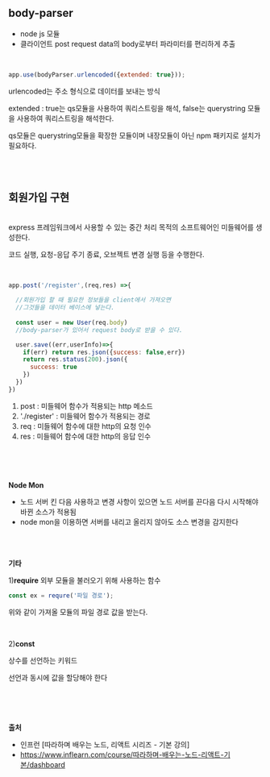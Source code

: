 ## body-parser
* node js 모듈
* 클라이언트 post request data의 body로부터 파라미터를 편리하게 추출

<br>

```js
app.use(bodyParser.urlencoded({extended: true}));
```
urlencoded는 주소 형식으로 데이터를 보내는 방식

extended : true는 qs모듈을 사용하여 쿼리스트링을 해석, false는 querystring 모듈을 사용하여 쿼리스트링을 해석한다.

qs모듈은 querystring모듈을 확장한 모듈이며 내장모듈이 아닌 npm 패키지로 설치가 필요하다.

<br>
<br>

## 회원가입 구현
<br>
express 프레임워크에서 사용할 수 있는 중간 처리 목적의 소프트웨어인 미들웨어를 생성한다.

코드 실행, 요청-응답 주기 종료, 오브젝트 변경 실행 등을 수행한다.

<br>


```js
app.post('/register',(req,res) =>{
  
  //회원가입 할 때 필요한 정보들을 client에서 가져오면
  //그것들을 데이터 베이스에 넣는다.
  
  const user = new User(req.body)
  //body-parser가 있어서 request body로 받을 수 있다.

  user.save((err,userInfo)=>{
    if(err) return res.json({success: false,err})
    return res.status(200).json({
      success: true
    })
  })
})
```
1. post : 미들웨어 함수가 적용되는 http 메소드
2. './register' : 미들웨어 함수가 적용되는 경로
3. req : 미들웨어 함수에 대한 http의 요청 인수
4. res : 미들웨어 함수에 대한 http의 응답 인수

<br>
<br>
<br>

__Node Mon__
* 노드 서버 킨 다음 사용하고 변경 사항이 있으면 노드 서버를 끈다음 다시 시작해야 바뀐 소스가 적용됨
* node mon을 이용하면 서버를 내리고 올리지 않아도 소스 변경을 감지한다

<br>
<br>

__기타__


1)__require__
외부 모듈을 불러오기 위해 사용하는 함수
```js
const ex = requre('파일 경로');
```

위와 같이 가져올 모듈의 파일 경로 값을 받는다.

<br>

2)__const__

상수를 선언하는 키워드

선언과 동시에 값을 할당해야 한다

<br>
<br>
<br>

__출처__

* 인프런 [따라하며 배우는 노드, 리액트 시리즈 - 기본 강의]
* https://www.inflearn.com/course/따라하며-배우는-노드-리액트-기본/dashboard
